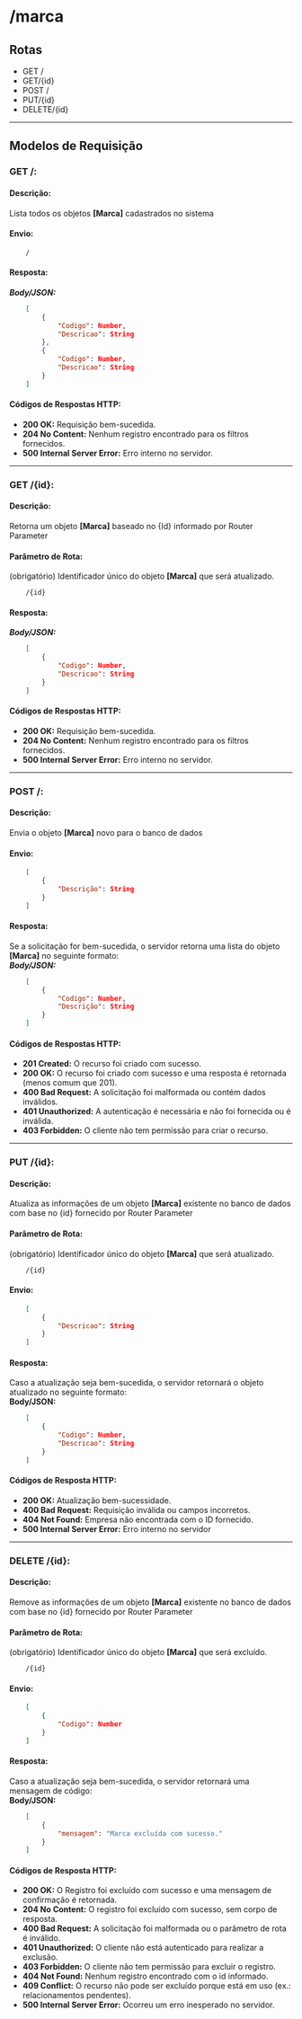 # /marca

## Rotas
- GET /
- GET/{id}
- POST /
- PUT/{id}
- DELETE/{id}

---

## Modelos de Requisição
### GET /:
#### Descrição: 
Lista todos os objetos **[Marca]** cadastrados no sistema
#### Envio:

```text
    /
```

#### Resposta:
***Body/JSON:***
```json
    [
        {
            "Codigo": Number,
            "Descricao": String
        },
        {
            "Codigo": Number,
            "Descricao": String
        }
    ]
```

#### Códigos de Respostas HTTP:
* **200 OK:** Requisição bem-sucedida.
* **204 No Content:** Nenhum registro encontrado para os filtros fornecidos.
* **500 Internal Server Error:** Erro interno no servidor.

---

### GET /{id}:
#### Descrição: 
Retorna um objeto **[Marca]** baseado no {Id} informado por Router Parameter

#### Parâmetro de Rota: 
(obrigatório) Identificador único do objeto **[Marca]** que será atualizado.
```text
    /{id}
```

#### Resposta:
***Body/JSON:***
```json
    [
        {
            "Codigo": Number,
            "Descricao": String
        }
    ]
```

#### Códigos de Respostas HTTP:
* **200 OK:** Requisição bem-sucedida.
* **204 No Content:** Nenhum registro encontrado para os filtros fornecidos.
* **500 Internal Server Error:** Erro interno no servidor.

---

### POST /: 
#### Descrição: 
Envia o objeto **[Marca]** novo para o banco de dados
#### Envio:

```json
    [
        {
            "Descrição": String
        }
    ]
```

#### Resposta:
Se a solicitação for bem-sucedida, o servidor retorna uma lista do objeto **[Marca]** no seguinte formato:  
***Body/JSON:***
```json
    [
        {
            "Codigo": Number,
            "Descrição": String
        }
    ]
```

#### Códigos de Respostas HTTP:
* **201 Created:** O recurso foi criado com sucesso.
* **200 OK:** O recurso foi criado com sucesso e uma resposta é retornada (menos comum que 201).
* **400 Bad Request:** A solicitação foi malformada ou contém dados inválidos.
* **401 Unauthorized:** A autenticação é necessária e não foi fornecida ou é inválida.
* **403 Forbidden:** O cliente não tem permissão para criar o recurso.

---

### PUT /{id}:
#### Descrição: 
Atualiza as informações de um objeto **[Marca]** existente no banco de dados com base no {id} fornecido por Router Parameter

#### Parâmetro de Rota: 
(obrigatório) Identificador único do objeto **[Marca]** que será atualizado.
```text
    /{id}
```

#### Envio:
```json
    [
        {
            "Descricao": String
        }
    ]
```

#### Resposta:
Caso a atualização seja bem-sucedida, o servidor retornará o objeto atualizado no seguinte formato:  
**Body/JSON:**
```json
    [
        {
            "Codigo": Number,
            "Descricao": String
        }
    ]
```

#### Códigos de Resposta HTTP:
* **200 OK:** Atualização bem-sucessidade.
* **400 Bad Request:** Requisição inválida ou campos incorretos.
* **404 Not Found:** Empresa não encontrada com o ID fornecido.
* **500 Internal Server Error:** Erro interno no servidor

---

### DELETE /{id}:
#### Descrição: 
Remove as informações de um objeto **[Marca]** existente no banco de dados com base no {id} fornecido por Router Parameter

#### Parâmetro de Rota: 
(obrigatório) Identificador único do objeto **[Marca]** que será excluído.
```text
    /{id}
```

#### Envio:
```json
    [
        {
            "Codigo": Number
        }
    ]
```

#### Resposta:
Caso a atualização seja bem-sucedida, o servidor retornará uma mensagem de código:  
**Body/JSON:**
```json
    [
        {
            "mensagem": "Marca excluída com sucesso."
        }
    ]
```

#### Códigos de Resposta HTTP:
* **200 OK:** O Registro foi excluído com sucesso e uma mensagem de confirmação é retornada.
* **204 No Content:** O registro foi excluído com sucesso, sem corpo de resposta.
* **400 Bad Request:** A solicitação foi malformada ou o parâmetro de rota é inválido.
* **401 Unauthorized:** O cliente não está autenticado para realizar a exclusão.
* **403 Forbidden:** O cliente não tem permissão para excluir o registro.
* **404 Not Found:** Nenhum registro encontrado com o id informado.
* **409 Conflict:** O recurso não pode ser excluído porque está em uso (ex.: relacionamentos pendentes).
* **500 Internal Server Error:** Ocorreu um erro inesperado no servidor.

